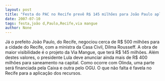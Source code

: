 ```yaml
---
layout: post
title: "Festa do PAC no Recife prevê R$ 145 milhões para João Paulo aplicar na Via Mangue"
date: 2007-07-10
tags: festa,joão d,Paulo,Recife,via mangue
author: None
---
```


J&aacute; o prefeito Jo&atilde;o Paulo, do Recife, negociou cerca de R$ 500 milh&otilde;es para a cidade do Recife, com a ministra da Casa Civil, Dilma Rousseff.
A obra de maior visibilidade &eacute; o projeto da Via Mangue, que ter&aacute; R$ 145 milh&otilde;es.
Al&eacute;m destes valores, o presidente Lula deve anunciar ainda mais de R$ 400 milh&otilde;es para saneamento na capital. Como ocorre com Olinda, uma parte ser&aacute; financiada pela Caixa e outra pelo OGU. 
O que n&atilde;o falta &eacute; favela no Recife para a aplica&ccedil;&atilde;o dos recursos. 